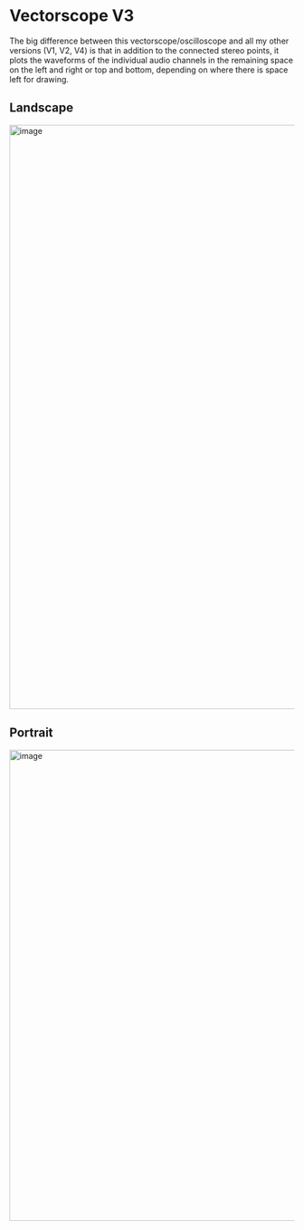 # Vectorscope V3
The big difference between this vectorscope/oscilloscope and all my other versions (V1, V2, V4) is that in addition to the connected stereo points, it plots the waveforms of the individual audio channels in the remaining space on the left and right or top and bottom, depending on where there is space left for drawing.

## Landscape
<img width="1920" height="1032" alt="image" src="https://github.com/user-attachments/assets/225e12bf-51e6-407b-8a3b-db067510b217" />

## Portrait
<img width="602" height="832" alt="image" src="https://github.com/user-attachments/assets/64aadb5f-c730-47ab-a024-6b852ec1cc11" />
